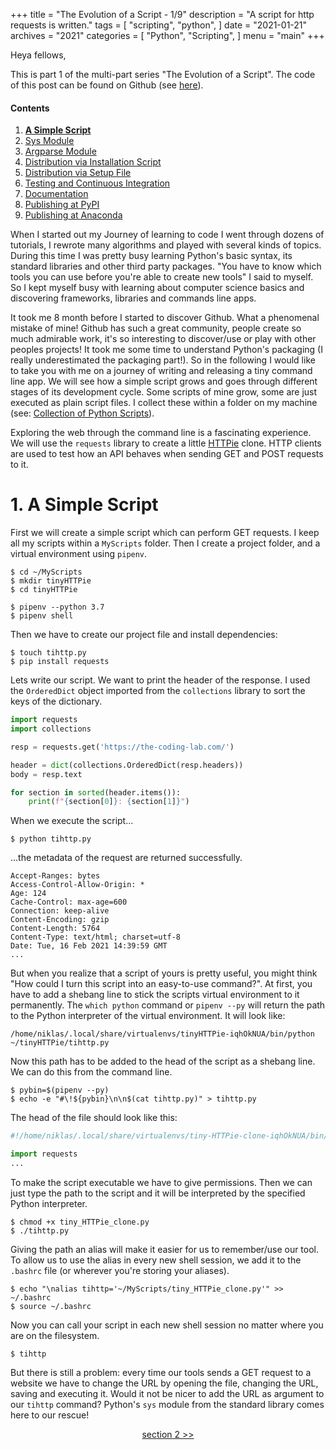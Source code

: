 +++
title = "The Evolution of a Script - 1/9"
description = "A script for http requests is written."
tags = [
    "scripting",
    "python",
]
date = "2021-01-21"
archives = "2021"
categories = [
    "Python",
    "Scripting",
]
menu = "main"
+++

Heya fellows,

This is part 1 of the multi-part series "The Evolution of a Script". The code of this post can be found on Github (see [here](https://github.com/NiklasTiede/tinyHTTPie/tree/1-Simple-Script)).

#### Contents

1. [**A Simple Script**](/2021/1-the-evolution-of-a-script)
2. [Sys Module](/2021/2-sys-module)
3. [Argparse Module](/2021/3-argparse-module/)
4. [Distribution via Installation Script](/2021/4-distribution-via-installation-script)
5. [Distribution via Setup File](/2021/5-distribution-via-setup-file)
6. [Testing and Continuous Integration](/2021/6-testing-and-continous-integration)
7. [Documentation](/2021/7-documentation)
8. [Publishing at PyPI](/2021/8-publishing-at-pypi)
9. [Publishing at Anaconda](/2021/9-publishing-at-anaconda)

When I started out my Journey of learning to code I went through dozens of tutorials, I rewrote many algorithms and played with several kinds of topics. During this time I was pretty busy learning Python's basic syntax, its standard libraries and other third party packages. "You have to know which tools you can use before you're able to create new tools" I said to myself. So I kept myself busy with learning about computer science basics and discovering frameworks, libraries and commands line apps.

<!-- ![cute tortoise](/img/tortoise.jpg) -->

It took me 8 month before I started to discover Github. What a phenomenal mistake of mine! Github has such a great community, people create so much admirable work, it's so interesting to discover/use or play with other peoples projects! It took me some time to understand Python's packaging (I really underestimated the packaging part!). So in the following I would like to take you with me on a journey of writing and releasing a tiny command line app. We will see how a simple script grows and goes through different stages of its development cycle. Some scripts of mine grow, some are just executed as plain script files. I collect these within a folder on my machine (see: [Collection of Python Scripts](https://github.com/NiklasTiede/Python-Scripts-Collection)).

Exploring the web through the command line is a fascinating experience. We will use the `requests` library to create a little [HTTPie](https://github.com/httpie/httpie) clone. HTTP clients are used to test how an API behaves when sending GET and POST requests to it.

# 1. A Simple Script

First we will create a simple script which can perform GET requests. I keep all my scripts within a `MyScripts` folder. Then I create a project folder, and a virtual environment using `pipenv`.

```
$ cd ~/MyScripts
$ mkdir tinyHTTPie
$ cd tinyHTTPie

$ pipenv --python 3.7
$ pipenv shell
```

Then we have to create our project file and install dependencies:

```
$ touch tihttp.py
$ pip install requests
```

Lets write our script. We want to print the header of the response. I used the `OrderedDict` object imported from the `collections` library to sort the keys of the dictionary.

```python
import requests
import collections

resp = requests.get('https://the-coding-lab.com/')

header = dict(collections.OrderedDict(resp.headers))
body = resp.text

for section in sorted(header.items()):
    print(f"{section[0]}: {section[1]}")
```

When we execute the script...

```
$ python tihttp.py
```

...the metadata of the request are returned successfully.

```console
Accept-Ranges: bytes
Access-Control-Allow-Origin: *
Age: 124
Cache-Control: max-age=600
Connection: keep-alive
Content-Encoding: gzip
Content-Length: 5764
Content-Type: text/html; charset=utf-8
Date: Tue, 16 Feb 2021 14:39:59 GMT
...
```

But when you realize that a script of yours is pretty useful, you might think "How could I turn this script into an easy-to-use command?". At first, you have to add a shebang line to stick the scripts virtual environment to it permanently. The `which python` command or `pipenv --py` will return the path to the Python interpreter of the virtual environment. It will look like:

```
/home/niklas/.local/share/virtualenvs/tinyHTTPie-iqhOkNUA/bin/python ~/tinyHTTPie/tihttp.py
```

Now this path has to be added to the head of the script as a shebang line. We can do this from the command line.

```
$ pybin=$(pipenv --py)
$ echo -e "#\!${pybin}\n\n$(cat tihttp.py)" > tihttp.py
```

The head of the file should look like this:

```python
#!/home/niklas/.local/share/virtualenvs/tiny-HTTPie-clone-iqhOkNUA/bin/python

import requests
...
```

To make the script executable we have to give permissions. Then we can just type the path to the script and it will be interpreted by the specified Python interpreter.

```
$ chmod +x tiny_HTTPie_clone.py
$ ./tihttp.py
```

Giving the path an alias will make it easier for us to remember/use our tool. To allow us to use the alias in every new shell session, we add it to the `.bashrc` file (or wherever you're storing your aliases).

```
$ echo "\nalias tihttp='~/MyScripts/tiny_HTTPie_clone.py'" >> ~/.bashrc
$ source ~/.bashrc
```

Now you can call your script in each new shell session no matter where you are on the filesystem.

```
$ tihttp
```

But there is still a problem: every time our tools sends a GET request to a website we have to change the URL by opening the file, changing the URL, saving and executing it. Would it not be nicer to add the URL as argument to our `tihttp` command? Python's `sys` module from the standard library comes here to our rescue!

<div>
<p align="center"> <a href="/posts/2-sys-module">section 2 >></a> </p>
</div>
